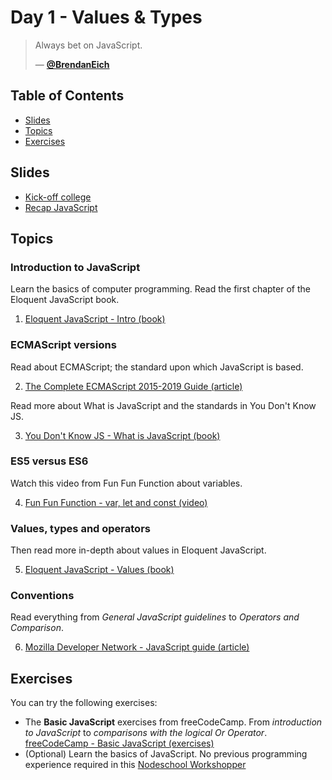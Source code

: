 # Day 1 - Values & Types

> Always bet on JavaScript.
>
> — [**@BrendanEich**][quote-author]

## Table of Contents

- [Slides](#slides)
- [Topics](#topics)
- [Exercises](#exercises)

## Slides
* [Kick-off college][l1]
* [Recap JavaScript][l2]

## Topics

### Introduction to JavaScript

Learn the basics of computer programming. Read the first chapter of the Eloquent JavaScript book.

1. [Eloquent JavaScript - Intro (book)][intro]

### ECMAScript versions

Read about ECMAScript; the standard upon which JavaScript is based.

2. [The Complete ECMAScript 2015-2019 Guide (article)][ecma]

Read more about What is JavaScript and the standards in You Don't Know JS.

3. [You Don't Know JS - What is JavaScript (book)][what]

### ES5 versus ES6

Watch this video from Fun Fun Function about variables.

4. [Fun Fun Function - var, let and const (video)][vari]

### Values, types and operators

Then read more in-depth about values in Eloquent JavaScript.

5. [Eloquent JavaScript - Values (book)][values]

### Conventions

Read everything from _General JavaScript guidelines_ to _Operators and Comparison_.

6. [Mozilla Developer Network - JavaScript guide (article)][mdn]

## Exercises
You can try the following exercises:

* The **Basic JavaScript** exercises from freeCodeCamp. From _introduction to JavaScript_ to _comparisons with the logical Or Operator_. [freeCodeCamp - Basic JavaScript (exercises)][fcc]
* (Optional) Learn the basics of JavaScript. No previous programming experience required in this [Nodeschool Workshopper][nodeschool]


[quote-author]: https://twitter.com/BrendanEich
[inspiration-cover]: assets/images/npmgraph.png
[inspiration-link]: http://npm.anvaka.com/#/view/2d/express
[inspiration-author]: https://github.com/anvaka

[l1]: https://docs.google.com/presentation/d/e/2PACX-1vQe-jm-MH9DOp-pfg2BuXK0qhp-WkyOLpWLoas-dVWFm75fB62C_qZhGgXiJ38172Zk4hYosMro6dcK/pub?start=false&loop=false&delayms=3000#slide=id.g76b1f1f473_0_96
[l2]: https://docs.google.com/presentation/d/e/2PACX-1vTj7t3RyUyW3eOhkxRogD50TZChNlm3P-G2bgG0cefoFz3lgEOBdsDBlVq_53LYnJTQoGE6U_f80peC/pub?start=false&loop=false&delayms=3000

[intro]: https://eloquentjavascript.net/00_intro.html
[ecma]: https://flaviocopes.com/ecmascript/
[fcc]: https://www.freecodecamp.org/learn
[values]: https://eloquentjavascript.net/01_values.html
[mdn]: https://developer.mozilla.org/en-US/docs/MDN/Contribute/Guidelines/Code_guidelines/JavaScript#General_JavaScript_guidelines
[nodeschool]: https://github.com/workshopper/javascripting
[what]: https://github.com/getify/You-Dont-Know-JS/blob/2nd-ed/get-started/ch1.md
[vari]: https://www.youtube.com/watch?v=sjyJBL5fkp8
